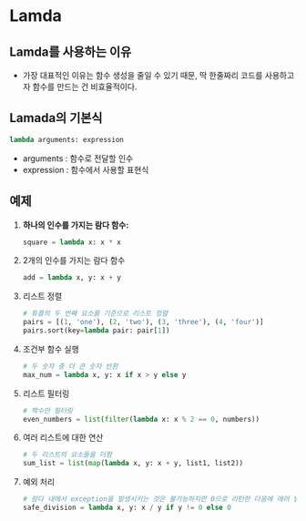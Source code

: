 # Lamda

## Lamda를 사용하는 이유

- 가장 대표적인 이유는 함수 생성을 줄일 수 있기 때문, 딱 한줄짜리 코드를 사용하고자 함수를 만드는 건 비효율적이다.

## Lamada의 기본식

```python
lambda arguments: expression
```

- arguments : 함수로 전달할 인수
- expression : 함수에서 사용할 표현식

## 예제

1. **하나의 인수를 가지는 람다 함수:**
    
    ```python
    square = lambda x: x * x
    ```
    
2. 2개의 인수를 가지는 람다 함수
    
    ```python
    add = lambda x, y: x + y
    ```
    
3. 리스트 정렬
    
    ```python
    # 튜플의 두 번째 요소를 기준으로 리스트 정렬
    pairs = [(1, 'one'), (2, 'two'), (3, 'three'), (4, 'four')]
    pairs.sort(key=lambda pair: pair[1])
    ```
    
4. 조건부 함수 실행
    
    ```python
    # 두 숫자 중 더 큰 숫자 반환
    max_num = lambda x, y: x if x > y else y
    ```
    
5. 리스트 필터링
    
    ```python
    # 짝수만 필터링
    even_numbers = list(filter(lambda x: x % 2 == 0, numbers))
    ```
    
6. 여러 리스트에 대한 연산
    
    ```python
    # 두 리스트의 요소들을 더함
    sum_list = list(map(lambda x, y: x + y, list1, list2))
    ```
    
7. 예외 처리
    
    ```python
    # 람다 내에서 exception을 발생시키는 것은 불가능하지만 0으로 리턴한 다음에 에러 발생시키는건 가능
    safe_division = lambda x, y: x / y if y != 0 else 0
    ```